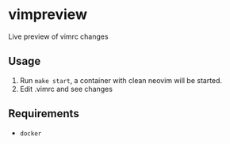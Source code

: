 # vimpreview
Live preview of vimrc changes

## Usage
1. Run `make start`, a container with clean neovim will be started.
2. Edit .vimrc and see changes

## Requirements
- `docker`
